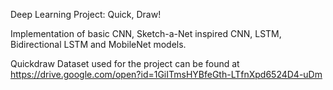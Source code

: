 Deep Learning Project: Quick, Draw!

Implementation of basic CNN, Sketch-a-Net inspired CNN, LSTM, Bidirectional LSTM and MobileNet models.

Quickdraw Dataset used for the project can be found at https://drive.google.com/open?id=1GiITmsHYBfeGth-LTfnXpd6524D4-uDm
